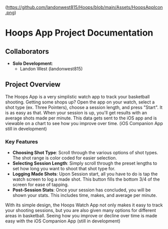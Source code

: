 (https://github.com/landonwest815/Hoops/blob/main/Assets/HoopsAppIcon.png)
# Hoops App Project Documentation

## Collaborators
- **Solo Development**:
  - Landon West (landonwest815)

## Project Overview
The Hoops App is a very simplistic watch app to track your basketball shooting. Getting some shops up? Open the app on your watch, select a shot type (ex. Three Pointers), choose a session length, and press "Start". It is as easy as that. When your session is up, you'll get results with an average shots made per minute.
This data gets sent to the iOS app and is viewable on a chart to see how you improve over time. (iOS Companion App still in development)

### Key Features
- **Choosing Shot Type**: Scroll through the various options of shot types. The shot range is color coded for easier selection.
- **Selecting Session Length**: Simply scroll through the preset lengths to set how long you want to shoot that shot type for.
- **Logging Made Shots**: Upon Session start, all you have to do is tap the watch screen to log a made shot. This button fills the bottom 3/4 of the screen for ease of tapping.
- **Post-Session Stats**: Once your session has concluded, you will be shown your stats. This includes time, makes, and average per minute.

With its simple design, the Hoops Watch App not only makes it easy to track your shooting sessions, but you are also given many options for different areas in basketball. Seeing how you improve or decline over time is made easy with the iOS Companion App (still in development)
